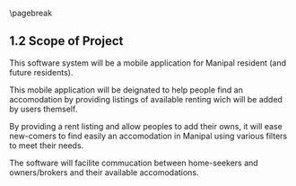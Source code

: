 \pagebreak

## 1.2 Scope of Project

This software system will be a mobile application for Manipal resident (and future residents).

This mobile application will be deignated to help people find an accomodation by providing listings of available renting wich will be added by users themself.

By providing a rent listing and allow peoples to add their owns, it will ease new-comers to find easily an accomodation in Manipal using various filters to meet their needs.

The software will facilite commucation between home-seekers and owners/brokers and their available accomodations.

